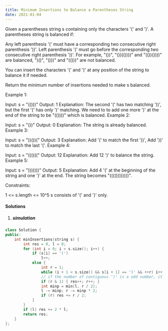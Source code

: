 ```yaml
---
title: Minimum Insertions to Balance a Parentheses String
date: 2021-01-04
---
```


Given a parentheses string s containing only the characters '(' and ')'. A parentheses string is balanced if:

Any left parenthesis '(' must have a corresponding two consecutive right parenthesis '))'.
Left parenthesis '(' must go before the corresponding two consecutive right parenthesis '))'.
For example, "())", "())(())))" and "(())())))" are balanced, ")()", "()))" and "(()))" are not balanced.

You can insert the characters '(' and ')' at any position of the string to balance it if needed.

Return the minimum number of insertions needed to make s balanced.

 

Example 1:

Input: s = "(()))"
Output: 1
Explanation: The second '(' has two matching '))', but the first '(' has only ')' matching. We need to to add one more ')' at the end of the string to be "(())))" which is balanced.
Example 2:

Input: s = "())"
Output: 0
Explanation: The string is already balanced.
Example 3:

Input: s = "))())("
Output: 3
Explanation: Add '(' to match the first '))', Add '))' to match the last '('.
Example 4:

Input: s = "(((((("
Output: 12
Explanation: Add 12 ')' to balance the string.
Example 5:

Input: s = ")))))))"
Output: 5
Explanation: Add 4 '(' at the beginning of the string and one ')' at the end. The string becomes "(((())))))))".
 

Constraints:

1 <= s.length <= 10^5
s consists of '(' and ')' only.

#### Solutions

1. ##### simulation

```cpp
class Solution {
public:
    int minInsertions(string s) {
        int res = 0, l = 0;
        for (int i = 0; i < s.size(); i++) {
            if (s[i] == '(')
                l++;
            else {
                int r = 1;
                while (i + 1 < s.size() && s[i + 1] == ')' && ++r) i++;
                // if the number of contiguous ')' is a odd number, it should be changed to an even number
                if (r & 1) { res++; r++; }
                int minp = min(l, r / 2);
                l -= minp; r -= minp * 2;
                if (r) res += r / 2;
            }
        }
        if (l) res += 2 * l;
        return res;
    }  
};
```